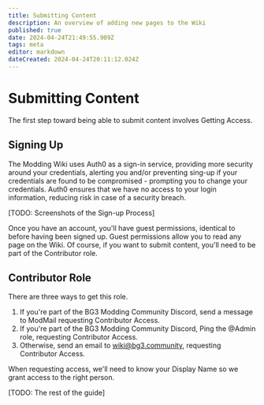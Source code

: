 ```yaml
---
title: Submitting Content
description: An overview of adding new pages to the Wiki
published: true
date: 2024-04-24T21:49:55.909Z
tags: meta
editor: markdown
dateCreated: 2024-04-24T20:11:12.024Z
---
```


# Submitting Content
The first step toward being able to submit content involves Getting Access.

## Signing Up
The Modding Wiki uses Auth0 as a sign-in service, providing more security around your credentials, alerting you and/or preventing sing-up if your credentials are found to be compromised - prompting you to change your credentials. Auth0 ensures that we have no access to your login information, reducing risk in case of a security breach.

[TODO: Screenshots of the Sign-up Process]

Once you have an account, you'll have guest permissions, identical to before having been signed up. Guest permissions allow you to read any page on the Wiki. Of course, if you want to submit content, you'll need to be part of the Contributor role. 

## Contributor Role
There are three ways to get this role.

1. If you're part of the BG3 Modding Community Discord, send a message to ModMail requesting Contributor Access.
2. If you're part of the BG3 Modding Community Discord, Ping the @Admin role, requesting Contributor Access.
3. Otherwise, send an email to wiki@bg3.community, requesting Contributor Access.

When requesting access, we'll need to know your Display Name so we grant access to the right person.

[TODO: The rest of the guide]